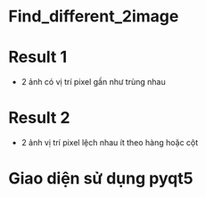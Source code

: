 # Find_different_2image

# Result 1
- 2 ảnh có vị trí pixel gần như trùng nhau

# Result 2
- 2 ảnh vị trí pixel lệch nhau ít theo hàng hoặc cột

# Giao diện sử dụng pyqt5
